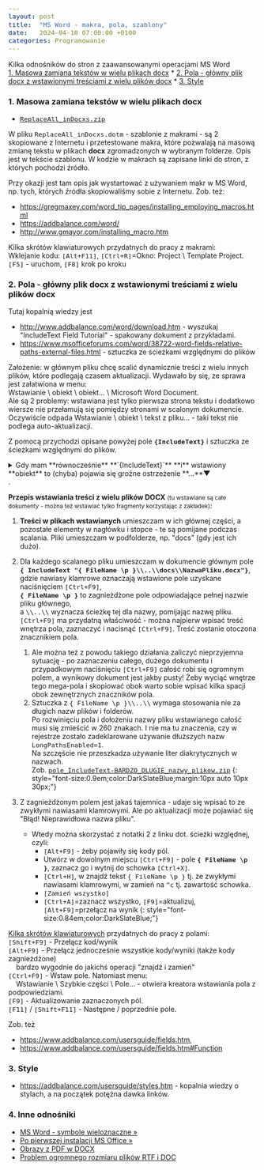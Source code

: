 ```yaml
---
layout: post
title:  "MS Word - makra, pola, szablony"
date:   2024-04-18 07:00:00 +0100
categories: Programowanie
---
```


Kilka odnośników do stron z zaawansowanymi operacjami MS Word  
[1.&nbsp;Masowa zamiana tekstów w wielu plikach docx]({{site.url}}{{site.baseurl}}{{page.url}}#1masowa-zamiana-tekstów-w-wielu-plikach-docx) * 
[2.&nbsp;Pola - główny plik docx z wstawionymi treściami z wielu plików docx]({{site.url}}{{site.baseurl}}{{page.url}}#2pola---główny-plik-docx-z-wstawionymi-treściami-z-wielu-plików-docx) * 
[3.&nbsp;Style]({{site.url}}{{site.baseurl}}{{page.url}}#3style) 


<style>.date{font-size: smaller;color:#828282;}</style>

### 1. Masowa zamiana tekstów w wielu plikach docx

* [`ReplaceAll_inDocxs.zip`]({{site.baseurl}}/assets/files/ReplaceAll_inDocxs.zip)

W pliku `ReplaceAll_inDocxs.dotm` - szablonie z makrami - są 2 skopiowane z Internetu i przetestowane makra, 
które pozwalają na masową zmianę tekstu w plikach **docx** zgromadzonych w wybranym folderze. Opis jest w tekście szablonu. 
W kodzie w makrach są zapisane linki do stron, z których pochodzi źródło.

Przy okazji jest tam opis jak wystartować z używaniem makr w MS Word, np. tych, których źródła skopiowaliśmy sobie z Internetu.
Zob. też: 
* <https://gregmaxey.com/word_tip_pages/installing_employing_macros.html>
* <https://addbalance.com/word/>
* <http://www.gmayor.com/installing_macro.htm>

Kilka skrótów klawiaturowych przydatnych do pracy z makrami:  
Wklejanie kodu: `[Alt+F11]`, `[Ctrl+R]`=Okno: Project \ Template Project.  
`[F5]` - uruchom, `[F8]` krok po kroku

### 2. Pola - główny plik docx z wstawionymi treściami z wielu plików docx

Tutaj kopalnią wiedzy jest 

* <http://www.addbalance.com/word/download.htm> - wyszukaj "IncludeText Field Tutorial" - spakowany dokument z przykładami.
* <https://www.msofficeforums.com/word/38722-word-fields-relative-paths-external-files.html> - sztuczka ze ścieżkami względnymi do plików

Założenie: w głównym pliku chcę scalić dynamicznie treści z wielu innych plików, które podlegają czasem aktualizacji. Wydawało by się, ze sprawa jest załatwiona w menu:  
Wstawianie \ obiekt \ obiekt... \ Microsoft Word Document.  
Ale są 2 problemy: wstawiana jest tylko pierwsza strona tekstu i dodatkowo wiersze nie przełamują się pomiędzy stronami w scalonym dokumencie. Oczywiście odpada Wstawianie \ obiekt \ tekst z pliku... - taki tekst nie podlega auto-aktualizacji. 

Z pomocą przychodzi opisane powyżej pole **`{IncludeText}`** i sztuczka ze ścieżkami względnymi do plików.


<details markdown=1><summary markdown="span">Gdy mam **równocześnie** **`{IncludeText}`** **i** wstawiony **obiekt** to (chyba) pojawia się groźne ostrzeżenie **...**▼ <br> . </summary>
{: style="font-size:0.9em;color:DarkSlateBlue;"}

... po otwarciu docx:  
"Ten dokument zawiera pola, które mogą udostępniać dane zewnętrznym plikom i
witrynom internetowym".  
I to pomimo tego, że używam w **`{IncludeText}`** przełącznika `\!` ( = Zapobiegaj aktualizacji pól), a potem aktualizuję pola pojedynczo lub hurtowo (nie wiem, czy ten przełącznik coś daje).  
Warto więc nie stosować wstawiania obiektów, gdy korzystamy z **`{IncludeText}`**. Można też przerwać łącza do plików zewnętrznych automatycznie aktualizowanych: <br>* 
"Plik" (menu lewy, górny róg) \ otwiera się menu "Informacje" \ <br>* 
"Edytuj linki do plików" (prawy, dolny róg - to pojawia się poniżej menu: "Powiązane dokumenty", o ile są jakieś linki w dokumencie)
{: style="font-size:0.9em;color:DarkSlateBlue;"}

</details>

**Przepis wstawiania treści z wielu plików DOCX** <small>(tu wstawiane są całe dokumenty - można też wstawiać tylko fragmenty korzystając z zakładek)</small>:

1. **Treści w plikach wstawianych** umieszczam w ich głównej części, a pozostałe elementy w nagłówku i stopce - te są pomijane podczas scalania. Pliki umieszczam w podfolderze, np. "docs" (gdy jest ich dużo).
2. Dla każdego scalanego pliku umieszczam w dokumencie głównym pole  
   **`{ IncludeText "{ FileName \p }\\..\\docs\\NazwaPliku.docx"}`**,  
   gdzie nawiasy klamrowe oznaczają wstawione pole uzyskane naciśnięciem `[Ctrl+F9]`,  
   **`{ FileName \p }`** to zagnieżdżone pole odpowiadające pełnej nazwie pliku głównego,  
   a `\\..\\` wyznacza ścieżkę tej dla nazwy, pomijając nazwę pliku.  
   `[Ctrl+F9]` ma przydatną właściwość - można najpierw wpisać treść wnętrza pola, zaznaczyć i nacisnąć `[Ctrl+F9]`. Treść zostanie otoczona znacznikiem pola. 
     1. Ale można też z powodu takiego działania zaliczyć nieprzyjemna sytuację - po zaznaczeniu całego, dużego dokumentu i przypadkowym naciśnięciu `[Ctrl+F9]` całość robi się ogromnym polem, a wynikowy dokument jest jakby pusty! Żeby wyciąć wnętrze tego mega-pola i skopiować obok warto sobie wpisać kilka spacji obok zewnętrznych znaczników pola.
     2. <span id=limit260>Sztuczka </span> z `{ FileName \p }\\..\\` wymaga stosowania nie za długich nazw plików i folderów.  
        Po rozwinięciu pola i dołożeniu nazwy pliku wstawianego całość musi się zmieścić w 260 znakach. 
        I nie ma tu znaczenia, czy w rejestrze zostało zadeklarowane używanie dłuższych nazw `LongPathsEnabled=1`.  
        Na szczęście nie przeszkadza używanie liter diakrytycznych w nazwach.  
        Zob. [`pole_IncludeText-BARDZO_DLUGIE_nazwy_plikow.zip`]({{site.baseurl}}/assets/files/pole_IncludeText-BARDZO_DLUGIE_nazwy_plikow.zip)
     {: style="font-size:0.9em;color:DarkSlateBlue;margin:10px auto 10px 30px;"}
   
3. Z zagnieżdżonym polem jest jakaś tajemnica - udaje się wpisać to ze zwykłymi nawiasami klamrowymi. Ale po aktualizacji może pojawiać się "Błąd! Nieprawidłowa nazwa pliku". 
    * Wtedy można skorzystać z notatki 2 z linku dot. ścieżki względnej, czyli: 
        * `[Alt+F9]` - żeby pojawiły się kody pól.
        * Utwórz w dowolnym miejscu `[Ctrl+F9]` - pole **`{ FileName \p }`**, zaznacz go i wytnij do schowka `[Ctrl+X]`.
        * `[Ctrl+H]`, w znajdź tekst `{ FileName \p }` tj. ze zwykłymi nawiasami klamrowymi, w zamień na `^c` tj. zawartość schowka.
        * `[Zamień wszystko]`
        * `[Ctrl+A]`=zaznacz wszystko, `[F9]`=aktualizuj, `[Alt+F9]`=przełącz na wynik
     {: style="font-size:0.84em;color:DarkSlateBlue;"}

[Kilka skrótów klawiaturowych](https://support.microsoft.com/pl-pl/office/skr%C3%B3ty-klawiaturowe-w-programie-word-95ef89dd-7142-4b50-afb2-f762f663ceb2#bkmk_fieldswin) 
przydatnych do pracy z polami:  
`[Shift+F9]` - Przełącz kod/wynik  
`[Alt+F9]` - Przełącz jednocześnie wszystkie kody/wyniki (także kody zagnieżdżone)  
     bardzo wygodnie do jakichś operacji "znajdź i zamień"  
`[Ctrl+F9]` - Wstaw pole. Natomiast menu:  
    Wstawianie \ Szybkie części \ Pole... - otwiera kreatora wstawiania pola z podpowiedziami.  
`[F9]` - Aktualizowanie zaznaczonych pól.  
`[F11]` / `[Shift+F11]` - Następne / poprzednie pole.


Zob. też 
* <https://www.addbalance.com/usersguide/fields.htm>,
* <https://www.addbalance.com/usersguide/fields.htm#Function>

### 3. Style

* <https://addbalance.com/usersguide/styles.htm> - kopalnia wiedzy o stylach, a na początek potężna dawka linków.

### 4. Inne odnośniki

* [MS Word - symbole wieloznaczne »]( https://andrzejq.github.io/Office_S_Tips/docx/2019/09/21/DOCX_wyszukiwanie_symboli_wieloznacznych.html)
* [Po pierwszej instalacji MS Office »]( https://andrzejq.github.io/Office_S_Tips/system/2019/09/20/drobne_podpowiedzi_2.html#po-pierwszej-instalacji-ms-office)
* [Obrazy z PDF w DOCX](https://andrzejq.github.io/Office_S_Tips/pdf_docx/2019/09/23/z_PDF_do_DOCX.html)
* [Problem ogromnego rozmiaru plików RTF i DOC](https://andrzejq.github.io/Office_S_Tips/system/2019/09/20/drobne_podpowiedzi_2.html#problem-ogromnego-rozmiaru-plik%C3%B3w-rtf-i-doc)

<style> code {font-size: 0.93em;}  div.zmniejsz code {font-size: 0.88em;}  </style>
